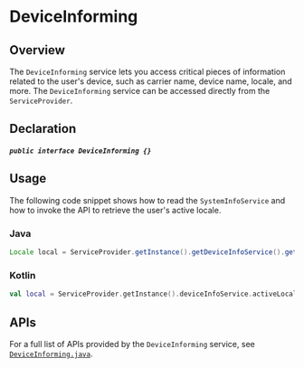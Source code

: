 # DeviceInforming

## Overview

The `DeviceInforming` service lets you access critical pieces of information related to the user's device, such as carrier name, device name, locale, and more. The `DeviceInforming` service can be accessed directly from the `ServiceProvider`.

## Declaration

##### `public interface DeviceInforming {}`

## Usage

The following code snippet shows how to read the `SystemInfoService` and how to invoke the API to retrieve the user's active locale.

### Java

```java
Locale local = ServiceProvider.getInstance().getDeviceInfoService().getActiveLocale();
```

### Kotlin

```kotlin
val local = ServiceProvider.getInstance().deviceInfoService.activeLocale
```

## APIs

For a full list of APIs provided by the `DeviceInforming` service, see [`DeviceInforming.java`](https://github.com/adobe/aepsdk-core-android/blob/staging/code/core/src/main/java/com/adobe/marketing/mobile/services/DeviceInforming.java).
